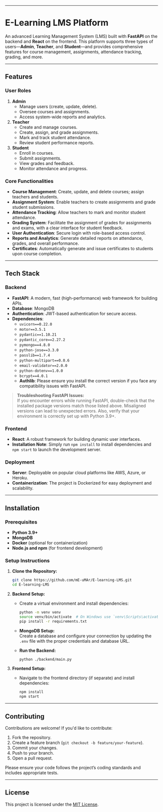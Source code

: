 
---

# E-Learning LMS Platform

An advanced Learning Management System (LMS) built with **FastAPI** on the backend and **React** on the frontend. This platform supports three types of users—**Admin**, **Teacher**, and **Student**—and provides comprehensive features for course management, assignments, attendance tracking, grading, and more.

---

## Features

### User Roles
1. **Admin**
   - Manage users (create, update, delete).
   - Oversee courses and assignments.
   - Access system-wide reports and analytics.
2. **Teacher**
   - Create and manage courses.
   - Create, assign, and grade assignments.
   - Mark and track student attendance.
   - Review student performance reports.
3. **Student**
   - Enroll in courses.
   - Submit assignments.
   - View grades and feedback.
   - Monitor attendance and progress.

### Core Functionalities
- **Course Management**: Create, update, and delete courses; assign teachers and students.
- **Assignment System**: Enable teachers to create assignments and grade student submissions.
- **Attendance Tracking**: Allow teachers to mark and monitor student attendance.
- **Grading System**: Facilitate the assignment of grades for assignments and exams, with a clear interface for student feedback.
- **User Authentication**: Secure login with role-based access control.
- **Reports and Analytics**: Generate detailed reports on attendance, grades, and overall performance.
- **Certificates**: Automatically generate and issue certificates to students upon course completion.

---

## Tech Stack

### Backend
- **FastAPI**: A modern, fast (high-performance) web framework for building APIs.
- **Database**: MongoDB
- **Authentication**: JWT-based authentication for secure access.
- **Dependencies**:
  - `uvicorn==0.22.0`
  - `motor==3.5.1`
  - `pydantic==1.10.21`
  - `pydantic_core==2.27.2`
  - `pymongo==4.8.0`
  - `python-jose==3.3.0`
  - `passlib==1.7.4`
  - `python-multipart==0.0.6`
  - `email-validator==2.0.0`
  - `python-dotenv==1.0.0`
  - `bcrypt==4.0.1`
  - **Authlib**: Please ensure you install the correct version if you face any compatibility issues with FastAPI.

> **Troubleshooting FastAPI Issues:**  
> If you encounter errors while running FastAPI, double-check that the installed package versions match those listed above. Misaligned versions can lead to unexpected errors. Also, verify that your environment is correctly set up with Python 3.9+.

### Frontend
- **React**: A robust framework for building dynamic user interfaces.
- **Installation Note**: Simply run `npm install` to install dependencies and `npm start` to launch the development server.

### Deployment
- **Server**: Deployable on popular cloud platforms like AWS, Azure, or Heroku.
- **Containerization**: The project is Dockerized for easy deployment and scalability.

---

## Installation

### Prerequisites
- **Python 3.9+**
- **MongoDB**
- **Docker** (optional for containerization)
- **Node.js and npm** (for frontend development)

### Setup Instructions

1. **Clone the Repository:**
   ```sh
   git clone https://github.com/mE-uMAr/E-learning-LMS.git
   cd E-learning-LMS
   ```

2. **Backend Setup:**
   - Create a virtual environment and install dependencies:
     ```sh
     python -m venv venv
     source venv/bin/activate  # On Windows use `venv\Scripts\activate`
     pip install -r requirements.txt
     ```
   - **MongoDB Setup:**  
     Create a database and configure your connection by updating the `.env` file with the proper credentials and database URL.

   - **Run the Backend:**
     ```sh
     python ./backend/main.py
     ```

3. **Frontend Setup:**
   - Navigate to the frontend directory (if separate) and install dependencies:
     ```sh
     npm install
     npm start
     ```

---

## Contributing

Contributions are welcome! If you'd like to contribute:
1. Fork the repository.
2. Create a feature branch (`git checkout -b feature/your-feature`).
3. Commit your changes.
4. Push to your branch.
5. Open a pull request.

Please ensure your code follows the project’s coding standards and includes appropriate tests.

---

## License

This project is licensed under the [MIT License](LICENSE).
